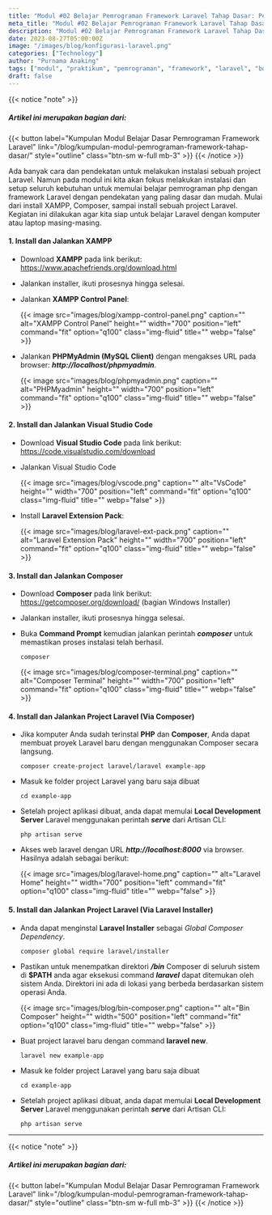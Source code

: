 ```yaml
---
title: "Modul #02 Belajar Pemrograman Framework Laravel Tahap Dasar: Pengenalan Laravel dan Konfigurasi Awal"
meta_title: "Modul #02 Belajar Pemrograman Framework Laravel Tahap Dasar: Pengenalan Laravel dan Konfigurasi Awal"
description: "Modul #02 Belajar Pemrograman Framework Laravel Tahap Dasar: Pengenalan Laravel dan Konfigurasi Awal"
date: 2023-08-27T05:00:00Z
image: "/images/blog/konfigurasi-laravel.png"
categories: ["Technology"]
author: "Purnama Anaking"
tags: ["modul", "praktikum", "pemrograman", "framework", "laravel", "bootstrap"]
draft: false
---
```


{{< notice "note" >}}

##### Artikel ini merupakan bagian dari:

{{< button label="Kumpulan Modul Belajar Dasar Pemrograman Framework Laravel" link="/blog/kumpulan-modul-pemrograman-framework-tahap-dasar/" style="outline" class="btn-sm w-full mb-3" >}}
{{< /notice >}}

Ada banyak cara dan pendekatan untuk melakukan instalasi sebuah project Laravel. Namun pada modul ini kita akan fokus melakukan instalasi dan setup seluruh kebutuhan untuk memulai belajar pemrograman php dengan framework Laravel dengan pendekatan yang paling dasar dan mudah. Mulai dari install XAMPP, Composer, sampai install sebuah project Laravel. Kegiatan ini dilakukan agar kita siap untuk belajar Laravel dengan komputer atau laptop masing-masing.

<!-- <hr>

#### Slide Presentasi

<div class="container-frame">
<iframe src="https://docs.google.com/presentation/d/e/2PACX-1vTRGNtbjcqM4UYmhhTaqIvl0QUz4cGOwnxG_682Mymq-D2TNDraEieSKEU3u4kqbg/embed?start=false&loop=false&delayms=3000" class="responsive-iframe" frameborder="0" width="" height="" allowfullscreen="true" mozallowfullscreen="true" webkitallowfullscreen="true"></iframe>
</div>

<hr> -->

#### 1. Install dan Jalankan XAMPP

- Download **XAMPP** pada link berikut: https://www.apachefriends.org/download.html
- Jalankan installer, ikuti prosesnya hingga selesai.
- Jalankan **XAMPP Control Panel**:

  {{< image src="images/blog/xampp-control-panel.png" caption="" alt="XAMPP Control Panel" height="" width="700" position="left" command="fit" option="q100" class="img-fluid" title=""  webp="false" >}}

- Jalankan **PHPMyAdmin (MySQL Client)** dengan mengakses URL pada browser: _**http://localhost/phpmyadmin**_.

  {{< image src="images/blog/phpmyadmin.png" caption="" alt="PHPMyadmin" height="" width="700" position="left" command="fit" option="q100" class="img-fluid" title=""  webp="false" >}}

#### 2. Install dan Jalankan Visual Studio Code

- Download **Visual Studio Code** pada link berikut: https://code.visualstudio.com/download
- Jalankan Visual Studio Code

  {{< image src="images/blog/vscode.png" caption="" alt="VsCode" height="" width="700" position="left" command="fit" option="q100" class="img-fluid" title=""  webp="false" >}}

- Install **Laravel Extension Pack**:

  {{< image src="images/blog/laravel-ext-pack.png" caption="" alt="Laravel Extension Pack" height="" width="700" position="left" command="fit" option="q100" class="img-fluid" title=""  webp="false" >}}

#### 3. Install dan Jalankan Composer

- Download **Composer** pada link berikut: https://getcomposer.org/download/ (bagian Windows Installer)
- Jalankan installer, ikuti prosesnya hingga selesai.
- Buka **Command Prompt** kemudian jalankan perintah _**composer**_ untuk memastikan proses instalasi telah berhasil.

  ```terminal
  composer
  ```

  {{< image src="images/blog/composer-terminal.png" caption="" alt="Composer Terminal" height="" width="700" position="left" command="fit" option="q100" class="img-fluid" title=""  webp="false" >}}

#### 4. Install dan Jalankan Project Laravel (Via Composer)

- Jika komputer Anda sudah terinstal **PHP** dan **Composer**, Anda dapat membuat proyek Laravel baru dengan menggunakan Composer secara langsung.
  ```
  composer create-project laravel/laravel example-app
  ```
- Masuk ke folder project Laravel yang baru saja dibuat
  ```
  cd example-app
  ```
- Setelah project aplikasi dibuat, anda dapat memulai **Local Development Server** Laravel menggunakan perintah **_serve_** dari Artisan CLI:
  ```
  php artisan serve
  ```
- Akses web laravel dengan URL **_http://localhost:8000_** via browser. Hasilnya adalah sebagai berikut:

  {{< image src="images/blog/laravel-home.png" caption="" alt="Laravel Home" height="" width="700" position="left" command="fit" option="q100" class="img-fluid" title=""  webp="false" >}}

#### 5. Install dan Jalankan Project Laravel (Via Laravel Installer)

- Anda dapat menginstal **Laravel Installer** sebagai _Global Composer Dependency_.
  ```
  composer global require laravel/installer
  ```
- Pastikan untuk menempatkan direktori **_/bin_** Composer di seluruh sistem di **$PATH** anda agar eksekusi command **_laravel_** dapat ditemukan oleh sistem Anda. Direktori ini ada di lokasi yang berbeda berdasarkan sistem operasi Anda.

  {{< image src="images/blog/bin-composer.png" caption="" alt="Bin Composer" height="" width="500" position="left" command="fit" option="q100" class="img-fluid" title=""  webp="false" >}}

- Buat project laravel baru dengan command **laravel new**.
  ```
  laravel new example-app
  ```
- Masuk ke folder project Laravel yang baru saja dibuat
  ```
  cd example-app
  ```
- Setelah project aplikasi dibuat, anda dapat memulai **Local Development Server** Laravel menggunakan perintah **_serve_** dari Artisan CLI:
  ```
  php artisan serve
  ```

<hr>

{{< notice "note" >}}

##### Artikel ini merupakan bagian dari:

{{< button label="Kumpulan Modul Belajar Dasar Pemrograman Framework Laravel" link="/blog/kumpulan-modul-pemrograman-framework-tahap-dasar/" style="outline" class="btn-sm w-full mb-3" >}}
{{< /notice >}}
